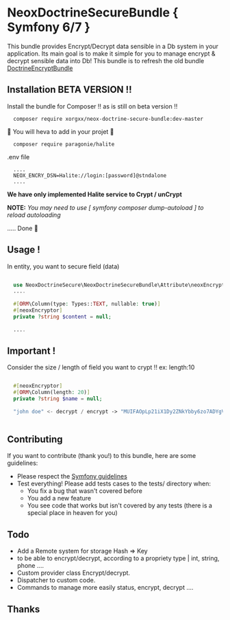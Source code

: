 # NeoxDoctrineSecureBundle { Symfony 6/7 }
This bundle provides Encrypt/Decrypt data sensible in a Db system in your application.
Its main goal is to make it simple for you to manage encrypt & decrypt sensible data into Db!
This bundle is to refresh the old bundle [DoctrineEncryptBundle](https://github.com/absolute-quantum/DoctrineEncryptBundle)

## Installation BETA VERSION !!
Install the bundle for Composer !! as is still on beta version !!

````
  composer require xorgxx/neox-doctrine-secure-bundle:dev-master
````
🚨 You will heva to add in your projet 🚨
````
  composer require paragonie/halite
````
.env file
````
  ....
  NEOX_ENCRY_DSN=Halite://login:[password]@stndalone
  ....
````
**We have only implemented Halite service to Crypt / unCrypt**

**NOTE:** _You may need to use [ symfony composer dump-autoload ] to reload autoloading_

 ..... Done 🎈

## Usage !
In entity, you want to secure field (data) 
````php

  use NeoxDoctrineSecure\NeoxDoctrineSecureBundle\Attribute\neoxEncryptor; 
  ....
  
  #[ORM\Column(type: Types::TEXT, nullable: true)]
  #[neoxEncryptor]
  private ?string $content = null;
  
  ....
````
## Important !
Consider the size / length of field you want to crypt !! ex: length:10 
````php

  #[neoxEncryptor]
  #[ORM\Column(length: 20)]
  private ?string $name = null;
  
  "john doe" <- decrypt / encrypt -> "MUIFAOpLp21iX1Dy2ZNkYbby6zo7ADYgVs-hGkNaWR2OF5AbQUMcBKZHigtFVxZiIFWyOTV8Ts-9q_pNAHBxCKcAPZNJjfPgVQglMLAKi0bZicmPlCQKJpRpX2k5IAjAqawOlFsPpD9KikIEFRhuy"
  
````

## Contributing
If you want to contribute \(thank you!\) to this bundle, here are some guidelines:

* Please respect the [Symfony guidelines](http://symfony.com/doc/current/contributing/code/standards.html)
* Test everything! Please add tests cases to the tests/ directory when:
    * You fix a bug that wasn't covered before
    * You add a new feature
    * You see code that works but isn't covered by any tests \(there is a special place in heaven for you\)
## Todo
* Add a Remote system for storage Hash => Key
* to be able to encrypt/decrypt, according to a propriety type | int, string, phone ....
* Custom provider class Encrypt/decrypt.
* Dispatcher to custom code.
* Commands to manage more easily status, encrypt, decrypt ....

## Thanks
